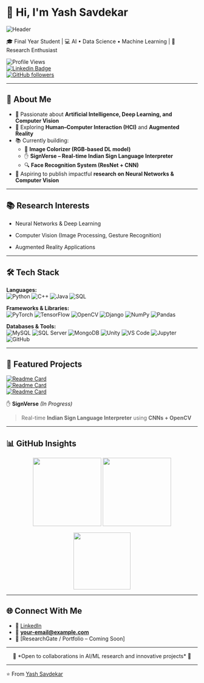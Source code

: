 # 👋 Hi, I'm **Yash Savdekar**  

![Header](./github-header-banner.png)  

🎓 Final Year Student | 💻 AI • Data Science • Machine Learning | 🔬 Research Enthusiast  

![Profile Views](https://komarev.com/ghpvc/?username=Savdekaryashu&color=blue)  
[![Linkedin Badge](https://img.shields.io/badge/-YashSavdekar-blue?style=flat&logo=Linkedin&logoColor=white)](https://linkedin.com/in/your-link)  
[![GitHub followers](https://img.shields.io/github/followers/Savdekaryashu?label=Follow&style=social)](https://github.com/Savdekaryashu)  

---

## 🚀 About Me  

- 🤖 Passionate about **Artificial Intelligence, Deep Learning, and Computer Vision**  
- 🧩 Exploring **Human–Computer Interaction (HCI)** and **Augmented Reality**  
- 📚 Currently building:  
  - 🎨 **Image Colorizer (RGB-based DL model)**  
  - ✋ **SignVerse – Real-time Indian Sign Language Interpreter**  
  - 🔍 **Face Recognition System (ResNet + CNN)**  
- 📝 Aspiring to publish impactful **research on Neural Networks & Computer Vision**  

---

## 📚 Research Interests  

- Neural Networks & Deep Learning  
- Computer Vision (Image Processing, Gesture Recognition)  

- Augmented Reality Applications  

---

## 🛠️ Tech Stack  

**Languages:**  
![Python](https://img.shields.io/badge/Python-3776AB?style=for-the-badge&logo=python&logoColor=white) ![C++](https://img.shields.io/badge/C++-00599C?style=for-the-badge&logo=cplusplus&logoColor=white) ![Java](https://img.shields.io/badge/Java-ED8B00?style=for-the-badge&logo=openjdk&logoColor=white) ![SQL](https://img.shields.io/badge/SQL-4479A1?style=for-the-badge&logo=postgresql&logoColor=white)  

**Frameworks & Libraries:**  
![PyTorch](https://img.shields.io/badge/PyTorch-EE4C2C?style=for-the-badge&logo=pytorch&logoColor=white) ![TensorFlow](https://img.shields.io/badge/TensorFlow-FF6F00?style=for-the-badge&logo=tensorflow&logoColor=white) ![OpenCV](https://img.shields.io/badge/OpenCV-27338e?style=for-the-badge&logo=opencv&logoColor=white) ![Django](https://img.shields.io/badge/Django-092E20?style=for-the-badge&logo=django&logoColor=white) ![NumPy](https://img.shields.io/badge/NumPy-013243?style=for-the-badge&logo=numpy&logoColor=white) ![Pandas](https://img.shields.io/badge/Pandas-150458?style=for-the-badge&logo=pandas&logoColor=white)  

**Databases & Tools:**  
![MySQL](https://img.shields.io/badge/MySQL-005C84?style=for-the-badge&logo=mysql&logoColor=white) ![SQL Server](https://img.shields.io/badge/SQL%20Server-CC2927?style=for-the-badge&logo=microsoftsqlserver&logoColor=white) ![MongoDB](https://img.shields.io/badge/MongoDB-4EA94B?style=for-the-badge&logo=mongodb&logoColor=white) ![Unity](https://img.shields.io/badge/Unity-000000?style=for-the-badge&logo=unity&logoColor=white) ![VS Code](https://img.shields.io/badge/VS%20Code-0078d7?style=for-the-badge&logo=visualstudiocode&logoColor=white) ![Jupyter](https://img.shields.io/badge/Jupyter-F37626.svg?style=for-the-badge&logo=Jupyter&logoColor=white) ![GitHub](https://img.shields.io/badge/GitHub-181717?style=for-the-badge&logo=github&logoColor=white)  

---

## 📌 Featured Projects  

[![Readme Card](https://github-readme-stats.vercel.app/api/pin/?username=Savdekaryashu&repo=Image_Colorizer&theme=radical)](https://github.com/Savdekaryashu/Image_Colorizer)  
[![Readme Card](https://github-readme-stats.vercel.app/api/pin/?username=Savdekaryashu&repo=Digit-Recognition&theme=radical)](https://github.com/Savdekaryashu/Digit-Recognition)  
[![Readme Card](https://github-readme-stats.vercel.app/api/pin/?username=Savdekaryashu&repo=Quick-Fix&theme=radical)](https://github.com/Savdekaryashu/Quick-Fix)  

✋ **SignVerse** *(In Progress)*  
> Real-time **Indian Sign Language Interpreter** using **CNNs + OpenCV**  

---

## 📊 GitHub Insights  

<p align="center">
  <img src="https://github-readme-stats.vercel.app/api?username=Savdekaryashu&show_icons=true&theme=radical" height="180" />
  <img src="https://github-readme-streak-stats.herokuapp.com/?user=Savdekaryashu&theme=radical" height="180" />
</p>

<p align="center">
  <img src="https://github-readme-stats.vercel.app/api/top-langs/?username=Savdekaryashu&layout=compact&theme=radical" height="150" />
</p>

---

## 🌐 Connect With Me  

- 💼 [LinkedIn](https://linkedin.com/in/your-link)  
- 📧 **your-email@example.com**  
- 🔗 [ResearchGate / Portfolio – Coming Soon]  

---

<p align="center">
  🚀 *Open to collaborations in AI/ML research and innovative projects* 🚀  
</p>

---
⭐ From [Yash Savdekar](https://github.com/Savdekaryashu)
